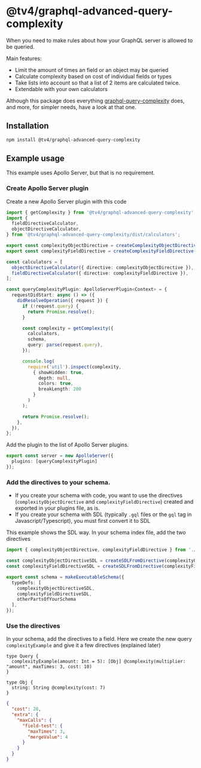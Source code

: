 # @tv4/graphql-advanced-query-complexity

When you need to make rules about how your GraphQL server is allowed to be queried.

Main features:

* Limit the amount of times an field or an object may be queried
* Calculate complexity based on cost of individual fields or types
* Take lists into account so that a list of 2 items are calculated twice.
* Extendable with your own calculators

Although this package does everything [graphql-query-complexity](https://www.npmjs.com/package/graphql-query-complexity) does, and more, for simpler needs, have a look at that one.

## Installation

```bash
npm install @tv4/graphql-advanced-query-complexity
```

## Example usage

This example uses Apollo Server, but that is no requirement. 

### Create Apollo Server plugin
Create a new Apollo Server plugin with this code

```ts
import { getComplexity } from '@tv4/graphql-advanced-query-complexity';
import {
  fieldDirectiveCalculator,
  objectDirectiveCalculator,
} from '@tv4/graphql-advanced-query-complexity/dist/calculators';

export const complexityObjectDirective = createComplexityObjectDirective();
export const complexityFieldDirective = createComplexityFieldDirective();

const calculators = [
  objectDirectiveCalculator({ directive: complexityObjectDirective }),
  fieldDirectiveCalculator({ directive: complexityFieldDirective }),
];

const queryComplexityPlugin: ApolloServerPlugin<Context> = {
  requestDidStart: async () => ({
    didResolveOperation({ request }) {
      if (!request.query) {
        return Promise.resolve();
      }

      const complexity = getComplexity({
        calculators,
        schema,
        query: parse(request.query),
      });

      console.log(
        require('util').inspect(complexity, 
          { showHidden: true, 
            depth: null, 
            colors: true, 
            breakLength: 200 
          }
        )
      );

      return Promise.resolve();
    },
  }),
};

```

Add the plugin to the list of Apollo Server plugins.


```ts
export const server = new ApolloServer({
  plugins: [queryComplexityPlugin]
});
```


### Add the directives to your schema. 

* If you create your schema with code, you want to use the directives (`complexityObjectDirective` and `complexityFieldDirective`) created and exported in your plugins file, as is.
* If you create your schema with SDL (typically `.gql` files or the `gql` tag in Javascript/Typescript), you must first convert it to SDL

This example shows the SDL way. In your schema index file, add the two directives


```ts
import { complexityObjectDirective, complexityFieldDirective } from './your/plugin/file.ts'

const complexityObjectDirectiveSDL = createSDLFromDirective(complexityObjectDirective);
const complexityFieldDirectiveSDL = createSDLFromDirective(complexityFieldDirective);

export const schema = makeExecutableSchema({
  typeDefs: [
    complexityObjectDirectiveSDL,
    complexityFieldDirectiveSDL,
    otherPartsOfYourSchema
  ],
});
```

### Use the directives

In your schema, add the directives to a field. Here we create the new query `complexityExample` and give it a few directives (explained later)

```gql
type Query {
  complexityExample(amount: Int = 5): [Obj] @complexity(multiplier: "amount", maxTimes: 3, cost: 10)
}

type Obj {
  string: String @complexity(cost: 7)
}
```

```json
{
  "cost": 28,
  "extra": {
    "maxCalls": {
      "field-test": {
        "maxTimes": 3,
        "mergeValue": 4
      }
    }
  }
}

```